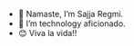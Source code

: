 - 🙏 Namaste, I’m Sajja Regmi.
 - 👀 I’m technology aficionado.
 - 😊 Viva la vida!!
<!---
sajja-10/sajja-10 is a ✨ special ✨ repository because its `README.md` (this file) appears on your GitHub profile.
You can click the Preview link to take a look at your changes.
--->
